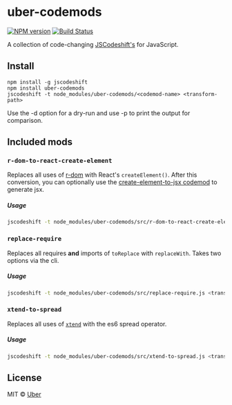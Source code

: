 # uber-codemods
[![NPM version][npm-image]][npm-url] [![Build Status][travis-image]][travis-url]

A collection of code-changing [JSCodeshift's](https://github.com/facebook/jscodeshift) for JavaScript.

## Install

```
npm install -g jscodeshift
npm install uber-codemods
jscodeshift -t node_modules/uber-codemods/<codemod-name> <transform-path>
```

Use the -d option for a dry-run and use -p to print the output for comparison.

## Included mods

### `r-dom-to-react-create-element`

Replaces all uses of [r-dom](https://github.com/uber/r-dom) with React's `createElement()`. After this conversion, you can optionally use the [create-element-to-jsx codemod](https://github.com/reactjs/react-codemod#create-element-to-jsx) to generate jsx.

##### Usage

```sh
jscodeshift -t node_modules/uber-codemods/src/r-dom-to-react-create-element.js <transform-path>
```

### `replace-require`

Replaces all requires **and** imports of `toReplace` with `replaceWith`. Takes two options via the cli.

##### Usage

```sh
jscodeshift -t node_modules/uber-codemods/src/replace-require.js <transform-path> --toReplace="object.omit" --replaceWith="just-omit"
```

### `xtend-to-spread`

Replaces all uses of [`xtend`](https://github.com/Raynos/xtend) with the es6 spread operator.

##### Usage

```sh
jscodeshift -t node_modules/uber-codemods/src/xtend-to-spread.js <transform-path>
```

## License

MIT © [Uber](https://uber.com)

[npm-image]: https://badge.fury.io/js/uber-codemods.svg
[npm-url]: https://npmjs.org/package/uber-codemods
[travis-image]: https://travis-ci.org/uber-web/uber-codemods.svg?branch=master
[travis-url]: https://travis-ci.org/uber-web/uber-codemods
